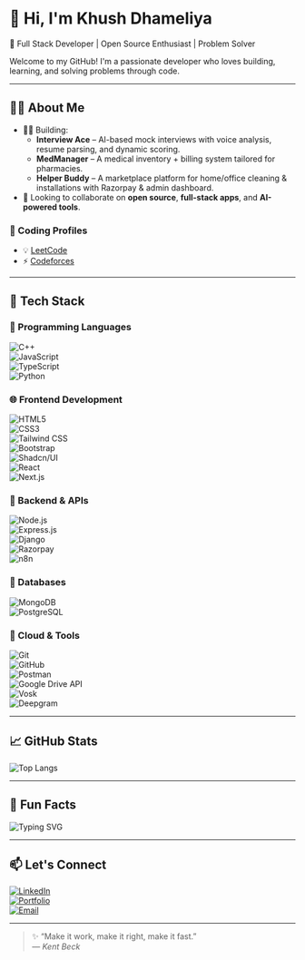 # 👋 Hi, I'm Khush Dhameliya  
🚀 Full Stack Developer | Open Source Enthusiast | Problem Solver  

Welcome to my GitHub! I'm a passionate developer who loves building, learning, and solving problems through code.

---

## 🧑‍💻 About Me  

- 👨‍🔬 Building:  
  - **Interview Ace** – AI-based mock interviews with voice analysis, resume parsing, and dynamic scoring.  
  - **MedManager** – A medical inventory + billing system tailored for pharmacies.  
  - **Helper Buddy** – A marketplace platform for home/office cleaning & installations with Razorpay & admin dashboard.  
- 👯 Looking to collaborate on **open source**, **full-stack apps**, and **AI-powered tools**.  

### 🎯 Coding Profiles  
- 💡 [LeetCode](https://leetcode.com/u/_khush_010/)  
- ⚡ [Codeforces](https://codeforces.com/profile/khush-010)  

---

## 💼 Tech Stack  

### 🧠 Programming Languages  
![C++](https://img.shields.io/badge/C++-00599C?style=for-the-badge&logo=c%2B%2B&logoColor=white)  
![JavaScript](https://img.shields.io/badge/JavaScript-F7DF1E?style=for-the-badge&logo=javascript&logoColor=black)  
![TypeScript](https://img.shields.io/badge/TypeScript-3178C6?style=for-the-badge&logo=typescript&logoColor=white)  
![Python](https://img.shields.io/badge/Python-3776AB?style=for-the-badge&logo=python&logoColor=white)  

### 🌐 Frontend Development  
![HTML5](https://img.shields.io/badge/HTML5-E34F26?style=for-the-badge&logo=html5&logoColor=white)  
![CSS3](https://img.shields.io/badge/CSS3-1572B6?style=for-the-badge&logo=css3&logoColor=white)  
![Tailwind CSS](https://img.shields.io/badge/TailwindCSS-38B2AC?style=for-the-badge&logo=tailwind-css&logoColor=white)  
![Bootstrap](https://img.shields.io/badge/Bootstrap-7952B3?style=for-the-badge&logo=bootstrap&logoColor=white)  
![Shadcn/UI](https://img.shields.io/badge/ShadCN-000000?style=for-the-badge&logo=react&logoColor=white)  
![React](https://img.shields.io/badge/React-61DAFB?style=for-the-badge&logo=react&logoColor=black)  
![Next.js](https://img.shields.io/badge/Next.js-000000?style=for-the-badge&logo=nextdotjs&logoColor=white)  

### 🔧 Backend & APIs  
![Node.js](https://img.shields.io/badge/Node.js-339933?style=for-the-badge&logo=node.js&logoColor=white)  
![Express.js](https://img.shields.io/badge/Express.js-000000?style=for-the-badge&logo=express&logoColor=white)  
![Django](https://img.shields.io/badge/Django-092E20?style=for-the-badge&logo=django&logoColor=white)  
![Razorpay](https://img.shields.io/badge/Razorpay-1C1E21?style=for-the-badge&logo=razorpay&logoColor=white)  
![n8n](https://img.shields.io/badge/n8n-AE2EFF?style=for-the-badge&logo=n8n&logoColor=white)  

### 💾 Databases  
![MongoDB](https://img.shields.io/badge/MongoDB-47A248?style=for-the-badge&logo=mongodb&logoColor=white)  
![PostgreSQL](https://img.shields.io/badge/PostgreSQL-336791?style=for-the-badge&logo=postgresql&logoColor=white)  

### 🔌 Cloud & Tools  
![Git](https://img.shields.io/badge/Git-F05032?style=for-the-badge&logo=git&logoColor=white)  
![GitHub](https://img.shields.io/badge/GitHub-181717?style=for-the-badge&logo=github&logoColor=white)  
![Postman](https://img.shields.io/badge/Postman-FF6C37?style=for-the-badge&logo=postman&logoColor=white)  
![Google Drive API](https://img.shields.io/badge/Google%20Drive-4285F4?style=for-the-badge&logo=google-drive&logoColor=white)  
![Vosk](https://img.shields.io/badge/Vosk-000000?style=for-the-badge&logo=voice&logoColor=white)  
![Deepgram](https://img.shields.io/badge/Deepgram-E02020?style=for-the-badge&logo=deepgram&logoColor=white)

---

## 📈 GitHub Stats  

![Top Langs](https://github-readme-stats.vercel.app/api/top-langs/?username=khush-010&layout=compact&theme=radical)

---

## 🎉 Fun Facts  

![Typing SVG](https://readme-typing-svg.herokuapp.com?font=Fira+Code&weight=500&size=20&pause=1000&color=E2B714&width=435&lines=I'm+a+Full-Stack+Developer!;I+build+AI-powered+tools!;I+love+solving+challenges!;Always+learning+new+things!)

---

## 📫 Let's Connect  

[![LinkedIn](https://img.shields.io/badge/LinkedIn-0A66C2?style=for-the-badge&logo=linkedin&logoColor=white)](https://www.linkedin.com/in/khush-dhameliya-87ba19275/)  
[![Portfolio](https://img.shields.io/badge/Portfolio-000000?style=for-the-badge&logo=firefox&logoColor=white)](https://my-personal-portfolio-khush.vercel.app/)  
[![Email](https://img.shields.io/badge/Email-D14836?style=for-the-badge&logo=gmail&logoColor=white)](mailto:khushdhameliya007@gmail.com)

---

> ✨ “Make it work, make it right, make it fast.”  
> — *Kent Beck*
